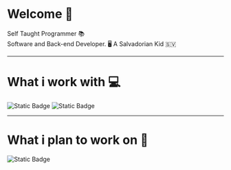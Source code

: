 # Welcome 🦝
Self Taught Programmer 📚   
Software and Back-end Developer. 🖥️
A Salvadorian Kid 🇸🇻

-----
# What i work with 💻
![Static Badge](https://img.shields.io/badge/Node.js-green?style=flat-square&logo=Node.js&logoColor=white&labelColor=%235FA04E&color=black)
![Static Badge](https://img.shields.io/badge/Python-blue?style=flat-square&logo=Python&logoColor=white&labelColor=%233776AB&color=black)

-----
# What i plan to work on 📖
![Static Badge](https://img.shields.io/badge/C%2B%2B-blue?style=flat-square&logo=C%2B%2B&logoColor=white&labelColor=%2300599C&color=black)
